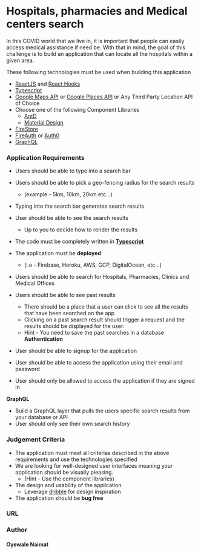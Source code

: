# Hospitals, pharmacies and Medical centers search
In this COVID world that we live in, it is important that people can easily access medical assistance if need be. With that in mind, the goal of this challenge is to build an application that can locate all the hospitals within a given area.

These following technologies must be used when building this application

- [ReactJS](https://reactjs.org/docs/getting-started.html) and [React Hooks](https://reactjs.org/docs/hooks-intro.html)
- [Typescript](https://create-react-app.dev/docs/adding-typescript/)
- [Google Maps API](https://developers.google.com/maps/documentation) or [Google Places API](https://developers.google.com/places/web-service/intro) or Any Third Party Location API of Choice
- Choose one of the following Component Libraries
    - [AntD](https://ant.design/docs/react/introduce)
    - [Material Design](https://material-ui.com/)
- [FireStore](https://firebase.google.com/docs/firestore)
- [FireAuth](https://firebase.google.com/docs/auth) or [Auth0](https://auth0.com/docs/quickstarts/)
- [GraphQL](https://graphql.org/)

### Application Requirements

- Users should be able to type into a search bar
- Users should be able to pick a geo-fencing radius for the search results
    - (example - 5km, 10km, 20km etc...)
- Typing into the search bar generates search results
- User should be able to see the search results
    - Up to you to decide how to render the results
- The code must be completely written in **[Typescript](https://www.typescriptlang.org/)**
- The application must be **deployed**
    - (i.e - Firebase, Heroku, AWS, GCP, DigitalOcean, etc...)
- Users should be able to search for Hospitals, Pharmacies, Clinics and Medical Offices
- Users should be able to see past results
    - There should be a place that a user can click to see all the results that have been searched on the app
    - Clicking on a past search result should trigger a request and the results should be displayed for the user.
    - Hint - You need to save the past searches in a database
 **Authentication**

- User should be able to signup for the application
- User should be able to access the application using their email and password
- User should only be allowed to access the application if they are signed in

**GraphQL**

- Build a GraphQL layer that pulls the users specific search results from your database or API
- User should only see their own search history

### Judgement Criteria

- The application must meet all criterias described in the above requirements and use the technologies specified
- We are looking for well-designed user interfaces meaning your application should be visually pleasing.
    - (Hint - Use the component libraries)
- The design and usability of the application
    - Leverage [dribble](https://dribbble.com/) for design inspiration
- The application should be **bug free**

### URL

### Author
#### Oyewale Naimat